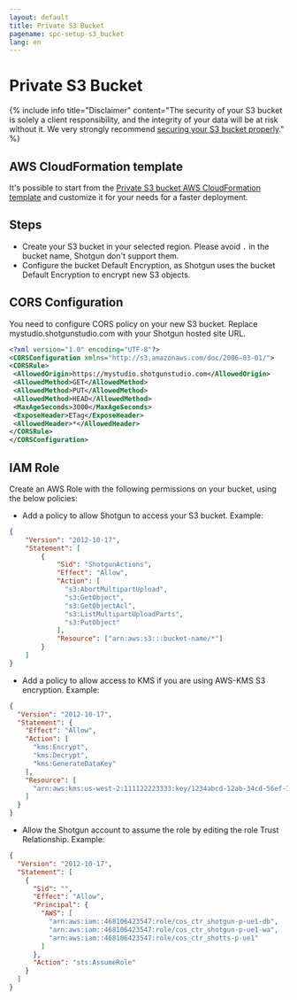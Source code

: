 ```yaml
---
layout: default
title: Private S3 Bucket
pagename: spc-setup-s3_bucket
lang: en
---
```


# Private S3 Bucket

{% include info title="Disclaimer" content="The security of your S3 bucket is solely a client responsibility, and the integrity of your data will be at risk without it. We very strongly recommend [securing your S3 bucket properly](https://aws.amazon.com/premiumsupport/knowledge-center/secure-s3-resources/)." %}

## AWS CloudFormation template

It's possible to start from the [Private S3 bucket AWS CloudFormation template](https://github.com/shotgunsoftware/shotgun-vpc/blob/master/sg-private-s3-bucket.yml) and customize it for your needs for a faster deployment.

## Steps

* Create your S3 bucket in your selected region. Please avoid `.` in the bucket name, Shotgun don't support them.
* Configure the bucket Default Encryption, as Shotgun uses the bucket Default Encryption to encrypt new S3 objects.

## CORS Configuration

You need to configure CORS policy on your new S3 bucket. Replace mystudio.shotgunstudio.com with your Shotgun hosted site URL.

```xml
<?xml version="1.0" encoding="UTF-8"?>
<CORSConfiguration xmlns="http://s3.amazonaws.com/doc/2006-03-01/">
<CORSRule>
 <AllowedOrigin>https://mystudio.shotgunstudio.com</AllowedOrigin>
 <AllowedMethod>GET</AllowedMethod>
 <AllowedMethod>PUT</AllowedMethod>
 <AllowedMethod>HEAD</AllowedMethod>
 <MaxAgeSeconds>3000</MaxAgeSeconds>
 <ExposeHeader>ETag</ExposeHeader>
 <AllowedHeader>*</AllowedHeader>
</CORSRule>
</CORSConfiguration>
```

## IAM Role

Create an AWS Role with the following permissions on your bucket, using the below policies:

* Add a policy to allow Shotgun to access your S3 bucket. Example:

```json
{
    "Version": "2012-10-17",
    "Statement": [
        {
            "Sid": "ShotgunActions",
            "Effect": "Allow",
            "Action": [
              "s3:AbortMultipartUpload",
              "s3:GetObject",
              "s3:GetObjectAcl",
              "s3:ListMultipartUploadParts",
              "s3:PutObject"
            ],
            "Resource": ["arn:aws:s3:::bucket-name/*"]
        }
    ]
}
```

* Add a policy to allow access to KMS if you are using AWS-KMS S3 encryption. Example:

```json
{
  "Version": "2012-10-17",
  "Statement": {
    "Effect": "Allow",
    "Action": [
      "kms:Encrypt",
      "kms:Decrypt",
      "kms:GenerateDataKey"
    ],
    "Resource": [
      "arn:aws:kms:us-west-2:111122223333:key/1234abcd-12ab-34cd-56ef-1234567890ab"
    ]
  }
}
```

* Allow the Shotgun account to assume the role by editing the role Trust Relationship. Example:

```json
{
  "Version": "2012-10-17",
  "Statement": [
    {
      "Sid": "",
      "Effect": "Allow",
      "Principal": {
        "AWS": [
          "arn:aws:iam::468106423547:role/cos_ctr_shotgun-p-ue1-db",
          "arn:aws:iam::468106423547:role/cos_ctr_shotgun-p-ue1-wa",
          "arn:aws:iam::468106423547:role/cos_ctr_shotts-p-ue1"
        ]
      },
      "Action": "sts:AssumeRole"
    }
  ]
}
```
